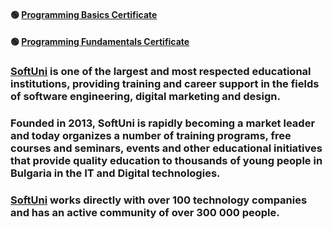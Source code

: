 #### :green_circle: [Programming Basics Certificate](https://softuni.bg/certificates/details/143737/bdea256b)
#### :green_circle: [Programming Fundamentals Certificate](https://softuni.bg/certificates/details/166982/a031e9aa)


### [SoftUni](https://about.softuni.bg/) is one of the largest and most respected educational institutions, providing training and career support in the fields of software engineering, digital marketing and design.

### Founded in 2013, SoftUni is rapidly becoming a market leader and today organizes a number of training programs, free courses and seminars, events and other educational initiatives that provide quality education to thousands of young people in Bulgaria in the IT and Digital technologies.

### [SoftUni](https://about.softuni.bg/) works directly with over 100 technology companies and has an active community of over 300 000 people.
